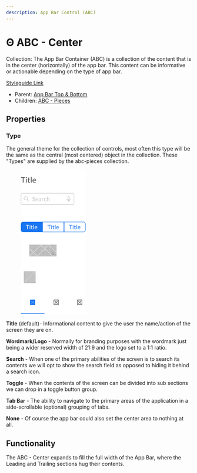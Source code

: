 ```yaml
---
description: App Bar Control (ABC)
---
```


# Θ ABC - Center

Collection: The App Bar Container (ABC) is a collection of the content that is in the center (horizontally) of the app bar. This content can be informative or actionable depending on the type of app bar.

[Styleguide Link](https://zpl.io/2vjgx55)

* Parent: [App Bar Top & Bottom](./)
* Children: [ABC - Pieces](abc-pieces.md)

## Properties

### Type

The general theme for the collection of controls, most often this type will be the same as the central (most centered) object in the collection. These "Types" are supplied by the abc-pieces collection.

<figure><img src="../../../.gitbook/assets/ABC - Center.png" alt=""><figcaption></figcaption></figure>

**Title** (default)- Informational content to give the user the name/action of the screen they are on.

**Wordmark/Logo** - Normally for branding purposes with the wordmark just being a wider reserved width of 21:9 and the logo set to a 1:1 ratio.

**Search** - When one of the primary abilities of the screen is to search its contents we will opt to show the search field as opposed to hiding it behind a search icon.

**Toggle** - When the contents of the screen can be divided into sub sections we can drop in a toggle button group.

**Tab Bar** - The ability to navigate to the primary areas of the application in a side-scrollable (optional) grouping of tabs.

**None** - Of course the app bar could also set the center area to nothing at all.

## Functionality

The ABC - Center expands to fill the full width of the App Bar, where the Leading and Trailing sections hug their contents.
